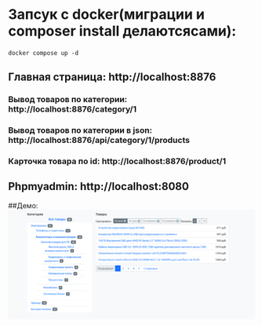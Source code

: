 # Запсук с docker(миграции и composer install делаютсясами):

  ```
  docker compose up -d
  ```

## Главная страница: http://localhost:8876
### Вывод товаров по категории: http://localhost:8876/category/1

### Вывод товаров по категории в json: http://localhost:8876/api/category/1/products

### Карточка товара по id: http://localhost:8876/product/1



## Phpmyadmin: http://localhost:8080

##Демо:
![Alt text](demo.png)